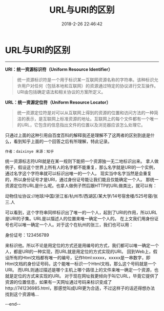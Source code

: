 ﻿---
layout:         post
title:          URL与URI的区别
subtitle:       
card-image:     
date:           2018-2-26 22:46:42
tags:           网络
post-card-type: article
---


# URL与URI的区别


----------


**URI：统一资源标识符（Uniform Resource Identifier）**

> 统一资源标识符是一个用于标识某一互联网资源名称的字符串。该种标识允许用户对任何（包括本地和互联网）的资源通过特定的协议进行交互操作。URI由包括确定语法和相关协议的方案所定义。

**URL：统一资源定位符（Uniform Resource Locator）**

> 统一资源定位符是对可以从互联网上得到的资源的位置和访问方法的一种简洁的表示，是互联网上标准资源的地址。互联网上的每个文件都有一个唯一的URL，它包含的信息指出文件的位置以及浏览器应该怎么处理它。


只通过上面的这种引用自百度百科的解释我还是理解不了这两者的区别到底是什么，看到知乎上面的一个回答之后有所理解，特此记录。

> 
    作者：daixinye 来源：知乎
> 
> 
统一资源标志符URI就是在某一规则下能把一个资源独一无二地标识出来。
拿人做例子，假设这个世界上所有人的名字都不能重复，那么名字就是URI的一个实例，通过名字这个字符串就可以标识出唯一的一个人。
现实当中名字当然是会重复的，所以身份证号才是URI，通过身份证号能让我们能且仅能确定一个人。
那统一资源定位符URL是什么呢。也拿人做例子然后跟HTTP的URL做类比，就可以有：
> 
动物住址协议://地球/中国/浙江省/杭州市/西湖区/某大学/14号宿舍楼/525号寝/张三.人
> 
可以看到，这个字符串同样标识出了唯一的一个人，起到了URI的作用，所以URL是URI的子集。URL是以描述人的位置来唯一确定一个人的。
在上文我们用身份证号也可以唯一确定一个人。对于这个在杭州的张三，我们也可以用：
> 
身份证号：123456789
> 
来标识他。所以不论是用定位的方式还是用编号的方式，我们都可以唯一确定一个人，都是URl的一种实现，而URL就是用定位的方式实现的URI。
回到Web上，假设所有的Html文档都有唯一的编号，记作html:xxxxx，xxxxx是一串数字，即Html文档的身份证号码，这个能唯一标识一个Html文档，那么这个号码就是一个URI。
而URL则通过描述是哪个主机上哪个路径上的文件来唯一确定一个资源，也就是定位的方式来实现的URI。
对于现在网址我更倾向于叫它URL，毕竟它提供了资源的位置信息，如果有一天网址通过号码来标识变成了http://741236985.html，那感觉叫成URI更为合适，不过这样子的话还得想办法找到这个资源咯…


--end--



